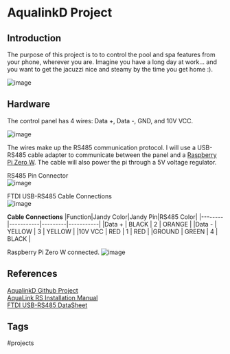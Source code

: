 # AqualinkD Project

## Introduction
The purpose of this project is to to control the pool and spa features from your phone, wherever you are. Imagine you have a long day at work... and you want to get the jacuzzi nice and steamy by the time you get home :).

![image](https://s3.us-west-1.amazonaws.com/zettelimages/Sat_Sep_23_07:22:02_PM_PDT_2023.png)

## Hardware
The control panel has 4 wires: Data +, Data -, GND, and 10V VCC.

![image](https://s3.us-west-1.amazonaws.com/zettelimages/Sat_Sep_23_07:22:36_PM_PDT_2023.png)

The wires make up the RS485 communication protocol. I will use a USB-RS485 cable adapter to communicate between the panel and a [Raspberry Pi Zero W](https://www.raspberrypi.com/products/raspberry-pi-zero-2-w/). The cable will also power the pi through a 5V voltage regulator.   

RS485 Pin Connector  
![image](https://s3.us-west-1.amazonaws.com/zettelimages/Sat_Sep__9_11:52:41_AM_PDT_2023.png)

FTDI USB-RS485 Cable Connections  
![image](https://s3.us-west-1.amazonaws.com/zettelimages/Sat_Sep__9_11:55:02_AM_PDT_2023.png)

**Cable Connections**
|Function|Jandy Color|Jandy Pin|RS485 Color|
|--------|-----------|---------|-----------|
|Data +  | BLACK     | 2       | ORANGE    |
|Data -  | YELLOW    | 3       | YELLOW    |
|10V VCC | RED       | 1       | RED       |
|GROUND  | GREEN     | 4       | BLACK     |

Raspberry Pi Zero W connected.
![image](https://s3.us-west-1.amazonaws.com/zettelimages/Sat_Sep_23_07:23:07_PM_PDT_2023.png)

## References
[AqualinkD Github Project](https://github.com/sfeakes/AqualinkD)  
[AquaLink RS Installation Manual](https://cdn.fluidrausa.com/-/media/zodiac/global/downloads/0748-91071/6594.pdf?rev=8ef7e65bffb247efb962fe23e434b87e)  
[FTDI USB-RS485 DataSheet](https://ftdichip.com/wp-content/uploads/2023/07/DS_USB_RS485_CABLES.pdf)  

## Tags
#projects
